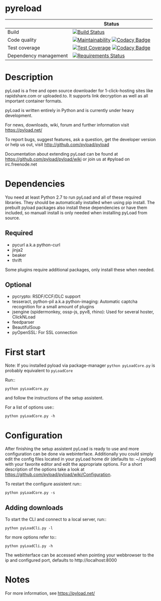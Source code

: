 # pyreload

|                       |     Status     |
| --------------------- | -------------- |
| Build                 | [![Build Status](https://travis-ci.org/pyreload/pyreload.svg?branch=master)](https://travis-ci.org/pyreload/pyreload) |
| Code quality          | [![Maintainability](https://api.codeclimate.com/v1/badges/dfcf925fdb8be0544c5e/maintainability)](https://codeclimate.com/github/pyreload/pyreload/maintainability) [![Codacy Badge](https://api.codacy.com/project/badge/Grade/f146f220efef4a0f84ee1aff0e1a224f)](https://www.codacy.com/app/adamantike/pyreload) |
| Test coverage         | [![Test Coverage](https://api.codeclimate.com/v1/badges/dfcf925fdb8be0544c5e/test_coverage)](https://codeclimate.com/github/pyreload/pyreload/test_coverage) [![Codacy Badge](https://api.codacy.com/project/badge/Coverage/f146f220efef4a0f84ee1aff0e1a224f)](https://www.codacy.com/app/adamantike/pyreload) |
| Dependency management | [![Requirements Status](https://requires.io/github/pyreload/pyreload/requirements.svg?branch=master)](https://requires.io/github/pyreload/pyreload/requirements/?branch=master) |

Description
===========

pyLoad is a free and open source downloader for 1-click-hosting sites
like rapidshare.com or uploaded.to.
It supports link decryption as well as all important container formats.

pyLoad is written entirely in Python and is currently under heavy development.

For news, downloads, wiki, forum and further information visit https://pyload.net/

To report bugs, suggest features, ask a question, get the developer version
or help us out, visit http://github.com/pyload/pyload

Documentation about extending pyLoad can be found at https://github.com/pyload/pyload/wiki or join us at #pyload on irc.freenode.net

Dependencies
============

You need at least Python 2.7 to run pyLoad and all of these required libraries.
They should be automatically installed when using pip install.
The prebuilt pyload packages also install these dependencies or have them included, so manuall install
is only needed when installing pyLoad from source.

Required
--------

- pycurl a.k.a python-curl
- jinja2
- beaker
- thrift

Some plugins require additional packages, only install these when needed.

Optional
--------

- pycrypto: RSDF/CCF/DLC support
- tesseract, python-pil a.k.a python-imaging: Automatic captcha recognition for a small amount of plugins
- jsengine (spidermonkey, ossp-js, pyv8, rhino): Used for several hoster, ClickNLoad
- feedparser
- BeautifulSoup
- pyOpenSSL: For SSL connection

First start
===========

Note: If you installed pyload via package-manager `python pyLoadCore.py` is probably equivalent to `pyLoadCore`

Run::

    python pyLoadCore.py

and follow the instructions of the setup assistent.

For a list of options use::

    python pyLoadCore.py -h

Configuration
=============

After finishing the setup assistent pyLoad is ready to use and more configuration can be done via webinterface.
Additionally you could simply edit the config files located in your pyLoad home dir (defaults to: ~/.pyload)
with your favorite editor and edit the appropriate options. For a short description of
the options take a look at https://github.com/pyload/pyload/wiki/Configuration.

To restart the configure assistent run::

    python pyLoadCore.py -s

Adding downloads
----------------

To start the CLI and connect to a local server, run::

    python pyLoadCli.py -l

for more options refer to::

    python pyLoadCli.py -h

The webinterface can be accessed when pointing your webbrowser to the ip and configured port, defaults to http://localhost:8000

Notes
=====
For more information, see https://pyload.net/
